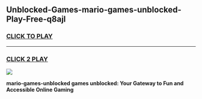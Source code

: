 
## Unblocked-Games-mario-games-unblocked-Play-Free-q8ajl
<h3>
<a href="https://premium76.site?title=mario-games-unblocked&ref=21A">CLICK TO PLAY</a></h3>
<hr>

<h3>
<a href="https://premium76.site?title=mario-games-unblocked&ref=21A">CLICK 2 PLAY</a>
  
</h3>

<a href="https://premium76.site?title=mario-games-unblocked&ref=21A"><img src="https://clearcache.store/games.png"></a>


**mario-games-unblocked games unblocked: Your Gateway to Fun and Accessible Online Gaming**
